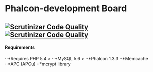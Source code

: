Phalcon-development Board
=======================
[![Scrutinizer Code Quality](https://scrutinizer-ci.com/g/stanislav-web/Phalcon-development/badges/quality-score.png?b=Backend)](https://scrutinizer-ci.com/g/stanislav-web/Phalcon-development/?branch=Backend)
[![Scrutinizer Code Quality](https://scrutinizer-ci.com/g/stanislav-web/Phalcon-development/badges/quality-score.png?b=Backend)](https://scrutinizer-ci.com/g/stanislav-web/Phalcon-development/?branch=Backend)
-----------------------
#### Requirements 
⋅⋅*Requires PHP 5.4 >
⋅⋅*MySQL 5.6 >
⋅⋅*Phalcon 1.3.3
⋅⋅*Memcache
⋅⋅*APC (APCu)
⋅⋅*mcrypt library
